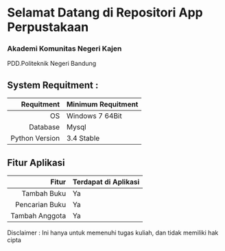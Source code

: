 Selamat Datang di Repositori App Perpustakaan
========================================
### Akademi Komunitas Negeri Kajen 
PDD.Politeknik Negeri Bandung

## System Requitment :
Requitment      | Minimum Requitment
---------------:|:-------------------------
OS              | Windows 7 64Bit
Database        | Mysql
Python Version  | 3.4 Stable

## Fitur Aplikasi
Fitur           | Terdapat di Aplikasi
---------------:|:-------------------------
Tambah Buku     | Ya
Pencarian Buku  | Ya
Tambah Anggota  | Ya

Disclaimer : Ini hanya untuk memenuhi tugas kuliah, dan tidak memiliki hak cipta
